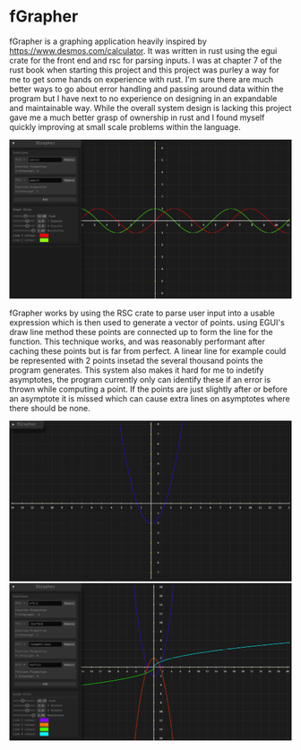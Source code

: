 # fGrapher
fGrapher is a graphing application heavily inspired by https://www.desmos.com/calculator. It was written in rust using the egui crate for the front end and rsc for parsing inputs. I was at chapter 7 of the rust book when starting this project and this project was purley a way for me to get some hands on experience with rust. I'm sure there are much better ways to go about error handling and passing around data within the program but I have next to no experience on designing in an expandable and maintainable way. While the overall system design is lacking this project gave me a much better grasp of ownership in rust and I found myself quickly improving at small scale problems within the language. 

<img src="fgimg/Screenshot (39).png" alt="Image description">

fGrapher works by using the RSC crate to parse user input into a usable expression which is then used to generate a vector of points. using EGUI's draw line method these points are connected up to form the line for the function. This technique works, and was reasonably performant after caching these points but is far from perfect. A linear line for example could be represented with 2 points insetad the several thousand points the program generates. This system also makes it hard for me to indetify asymptotes, the program currently only can identify these if an error is thrown while computing a point. If the points are just slightly after or before an asymptote it is missed which can cause extra lines on asymptotes where there should be none.

<img src="fgimg/Screenshot (40).png" alt="Image description">



<img src="fgimg/Screenshot (41).png" alt="Image description">
